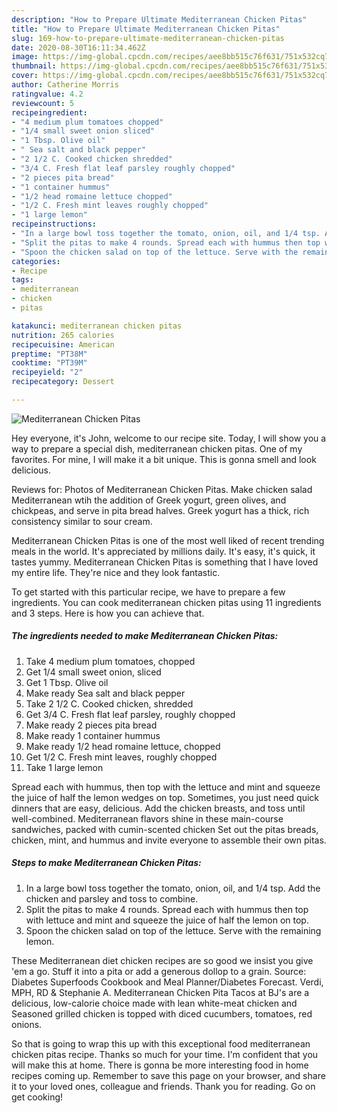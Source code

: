 ```yaml
---
description: "How to Prepare Ultimate Mediterranean Chicken Pitas"
title: "How to Prepare Ultimate Mediterranean Chicken Pitas"
slug: 169-how-to-prepare-ultimate-mediterranean-chicken-pitas
date: 2020-08-30T16:11:34.462Z
image: https://img-global.cpcdn.com/recipes/aee8bb515c76f631/751x532cq70/mediterranean-chicken-pitas-recipe-main-photo.jpg
thumbnail: https://img-global.cpcdn.com/recipes/aee8bb515c76f631/751x532cq70/mediterranean-chicken-pitas-recipe-main-photo.jpg
cover: https://img-global.cpcdn.com/recipes/aee8bb515c76f631/751x532cq70/mediterranean-chicken-pitas-recipe-main-photo.jpg
author: Catherine Morris
ratingvalue: 4.2
reviewcount: 5
recipeingredient:
- "4 medium plum tomatoes chopped"
- "1/4 small sweet onion sliced"
- "1 Tbsp. Olive oil"
- " Sea salt and black pepper"
- "2 1/2 C. Cooked chicken shredded"
- "3/4 C. Fresh flat leaf parsley roughly chopped"
- "2 pieces pita bread"
- "1 container hummus"
- "1/2 head romaine lettuce chopped"
- "1/2 C. Fresh mint leaves roughly chopped"
- "1 large lemon"
recipeinstructions:
- "In a large bowl toss together the tomato, onion, oil, and 1/4 tsp. Add the chicken and parsley and toss to combine."
- "Split the pitas to make 4 rounds. Spread each with hummus then top with lettuce and mint and squeeze the juice of half the lemon on top."
- "Spoon the chicken salad on top of the lettuce. Serve with the remaining lemon."
categories:
- Recipe
tags:
- mediterranean
- chicken
- pitas

katakunci: mediterranean chicken pitas 
nutrition: 265 calories
recipecuisine: American
preptime: "PT38M"
cooktime: "PT39M"
recipeyield: "2"
recipecategory: Dessert

---
```



![Mediterranean Chicken Pitas](https://img-global.cpcdn.com/recipes/aee8bb515c76f631/751x532cq70/mediterranean-chicken-pitas-recipe-main-photo.jpg)

Hey everyone, it's John, welcome to our recipe site. Today, I will show you a way to prepare a special dish, mediterranean chicken pitas. One of my favorites. For mine, I will make it a bit unique. This is gonna smell and look delicious.

Reviews for: Photos of Mediterranean Chicken Pitas. Make chicken salad Mediterranean wtih the addition of Greek yogurt, green olives, and chickpeas, and serve in pita bread halves. Greek yogurt has a thick, rich consistency similar to sour cream.

Mediterranean Chicken Pitas is one of the most well liked of recent trending meals in the world. It's appreciated by millions daily. It's easy, it's quick, it tastes yummy. Mediterranean Chicken Pitas is something that I have loved my entire life. They're nice and they look fantastic.


To get started with this particular recipe, we have to prepare a few ingredients. You can cook mediterranean chicken pitas using 11 ingredients and 3 steps. Here is how you can achieve that.

<!--inarticleads1-->

##### The ingredients needed to make Mediterranean Chicken Pitas:

1. Take 4 medium plum tomatoes, chopped
1. Get 1/4 small sweet onion, sliced
1. Get 1 Tbsp. Olive oil
1. Make ready  Sea salt and black pepper
1. Take 2 1/2 C. Cooked chicken, shredded
1. Get 3/4 C. Fresh flat leaf parsley, roughly chopped
1. Make ready 2 pieces pita bread
1. Make ready 1 container hummus
1. Make ready 1/2 head romaine lettuce, chopped
1. Get 1/2 C. Fresh mint leaves, roughly chopped
1. Take 1 large lemon


Spread each with hummus, then top with the lettuce and mint and squeeze the juice of half the lemon wedges on top. Sometimes, you just need quick dinners that are easy, delicious. Add the chicken breasts, and toss until well-combined. Mediterranean flavors shine in these main-course sandwiches, packed with cumin-scented chicken Set out the pitas breads, chicken, mint, and hummus and invite everyone to assemble their own pitas. 

<!--inarticleads2-->

##### Steps to make Mediterranean Chicken Pitas:

1. In a large bowl toss together the tomato, onion, oil, and 1/4 tsp. Add the chicken and parsley and toss to combine.
1. Split the pitas to make 4 rounds. Spread each with hummus then top with lettuce and mint and squeeze the juice of half the lemon on top.
1. Spoon the chicken salad on top of the lettuce. Serve with the remaining lemon.


These Mediterranean diet chicken recipes are so good we insist you give &#39;em a go. Stuff it into a pita or add a generous dollop to a grain. Source: Diabetes Superfoods Cookbook and Meal Planner/Diabetes Forecast. Verdi, MPH, RD &amp; Stephanie A. Mediterranean Chicken Pita Tacos at BJ&#39;s are a delicious, low-calorie choice made with lean white-meat chicken and Seasoned grilled chicken is topped with diced cucumbers, tomatoes, red onions. 

So that is going to wrap this up with this exceptional food mediterranean chicken pitas recipe. Thanks so much for your time. I'm confident that you will make this at home. There is gonna be more interesting food in home recipes coming up. Remember to save this page on your browser, and share it to your loved ones, colleague and friends. Thank you for reading. Go on get cooking!
